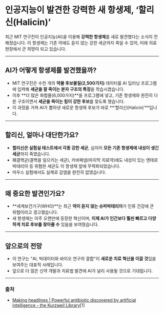 ﻿
# 인공지능이 발견한 강력한 새 항생제, ‘할리신(Halicin)’

최근 MIT 연구진이 인공지능(AI)을 이용해 **강력한 항생제**를 새로 발견했다는 소식이 전해졌습니다. 이 항생제는 기존 약에도 듣지 않는 강한 세균까지 죽일 수 있어, 미래 의료현장에서 큰 희망이 되고 있습니다.

---

## AI가 어떻게 항생제를 발견했을까?

- MIT 연구진은 수천 개의 **약물 후보물질(2,500가지)** 데이터를 AI 딥러닝 프로그램에 입력해 **세균을 잘 죽이는 분자 구조의 특징**을 학습시켰습니다.
- 이후 **더 많은 화합물(6,000가지)**을 프로그램에 넣고, 기존 항생제와 완전히 다른 구조이면서 **세균을 죽이는 힘이 강한 후보**를 찾도록 했습니다.
- 이 과정을 거쳐 AI가 뽑아낸 새로운 항생제 후보가 바로 **‘할리신(Halicin)’**입니다.

---

## 할리신, 얼마나 대단한가요?

- **할리신은 실험실 테스트에서 각종 강한 세균**, 심지어 **모든 기존 항생제에 내성이 생긴 세균**까지 죽였습니다.
- 폐결핵균(결핵을 일으키는 세균), 카바페넴(마지막 치료약)에도 내성이 있는 엔테로박테리아 등 위험한 세균도 이 항생제 앞에 무력화되었습니다.
- 마우스 실험에서도 실제로 감염을 완전히 없앴습니다.

---

## 왜 중요한 발견인가요?

- **세계보건기구(WHO)**는 최근 **약이 듣지 않는 슈퍼박테리아**가 인류 건강에 큰 위협이라고 경고했습니다.
- 새 항생제는 아주 오랜만에 등장한 혁신이며, **이제 AI가 인간보다 훨씬 빠르고 다양하게 치료 후보를 찾아줄 수** 있음을 보여줬습니다.

---

## 앞으로의 전망

- 이 연구는 "AI, 빅데이터와 바이오 연구의 결합"이 **새로운 치료 혁신을 이끌 것**임을 보여주는 대표적 사례입니다.
- 앞으로 더 많은 신약 개발과 치료법 발견에 AI가 널리 사용될 것으로 기대됩니다.

---

### 출처
- [Making headlines | Powerful antibiotic discovered by artificial intelligence - the Kurzweil Library](https://www.thekurzweillibrary.com/making-headlines-powerful-antibiotic-discovered-by-artificial-intelligence)[1]


